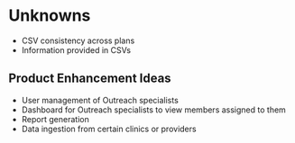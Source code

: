 # Unknowns

- CSV consistency across plans
- Information provided in CSVs

## Product Enhancement Ideas

- User management of Outreach specialists
- Dashboard for Outreach specialists to view members assigned to them
- Report generation
- Data ingestion from certain clinics or providers
